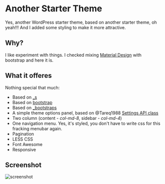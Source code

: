 # Another Starter Theme
Yes, another WordPress starter theme, based on another starter theme, oh yeah!!!
And I added some styling to make it more attractive.

## Why?
I like experiment with things. I checked mixing [Material Design](http://google.com/design) with bootstrap and here it is.

## What it offeres
Nothing special that much:

* Based on [_s](https://github.com/Automattic/_s)
* Based on [bootstrap](http://twitter.github.com/bootstrap/)
* Based on [_bootstraps](https://github.com/tareq1988/_bootstraps)
* A simple theme options panel, based on @Tareq1988 [Settings API class](https://github.com/tareq1988/wordpress-settings-api-class)
* Two column (content - *col-md-8*, sidebar - *col-md-4*)
* One navigation menu. Yes, it's styled, you don't have to write css for this fracking menubar again.
* Pagination
* LESS CSS
* Font Awesome
* Responsive

## Screenshot
![screenshot](http://s29.postimg.org/n8zsh0lif/Bootstrap_Material_theme_for_Word_Press.png)